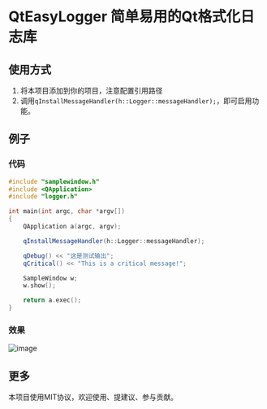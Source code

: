 # QtEasyLogger 简单易用的Qt格式化日志库

## 使用方式
1. 将本项目添加到你的项目，注意配置引用路径
2. 调用`qInstallMessageHandler(h::Logger::messageHandler);`，即可启用功能。

## 例子
### 代码
```c++
#include "samplewindow.h"
#include <QApplication>
#include "logger.h"

int main(int argc, char *argv[])
{
    QApplication a(argc, argv);

    qInstallMessageHandler(h::Logger::messageHandler);

    qDebug() << "这是测试输出";
    qCritical() << "This is a critical message!";

    SampleWindow w;
    w.show();

    return a.exec();
}
```
### 效果
![image](https://github.com/hanjianqiao/qt-easy-logger/assets/7146341/feb20cf7-814e-4176-a728-d0d242d55b0e)

## 更多
本项目使用MIT协议，欢迎使用、提建议、参与贡献。
